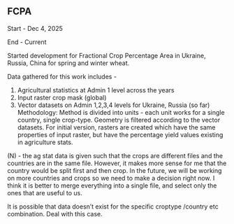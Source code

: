 
## FCPA
Start - Dec 4, 2025	

End - Current 


Started development for Fractional Crop Percentage Area in Ukraine, Russia, China for spring and winter wheat. 


Data gathered for this work includes -  
1. Agricultural statistics at Admin 1 level across the years 
2. Input raster crop  mask (global)
3. Vector datasets on Admin 1,2,3,4 levels for Ukraine, Russia (so far) 
Methodology: 
	Method is divided into units - each unit works for a single country, single crop-type. Geometry is filtered according to the vector datasets. For initial version, rasters are created which have the same properties of input raster, but have the percentage yield values existing in agriculture stats. 

(N) -  the ag stat data is given such that the crops are different files and the countries are in the same file. However, it makes more sense for me that the country would be split first and then crop. In the future, we will be working on more countries and crops so we need to make a decision right now. I think it is better to merge everything into a single file, and select only the ones that are useful to us. 

It is possible that data doesn’t exist for the specific croptype /country etc combination. Deal with this case. 

